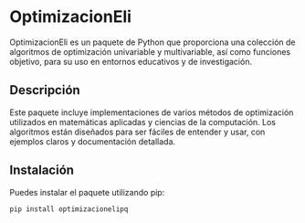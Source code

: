 # OptimizacionEli

OptimizacionEli es un paquete de Python que proporciona una colección de algoritmos de optimización univariable y multivariable, así como funciones objetivo, para su uso en entornos educativos y de investigación.

## Descripción

Este paquete incluye implementaciones de varios métodos de optimización utilizados en matemáticas aplicadas y ciencias de la computación. Los algoritmos están diseñados para ser fáciles de entender y usar, con ejemplos claros y documentación detallada.

## Instalación

Puedes instalar el paquete utilizando pip:

```bash
pip install optimizacionelipq
